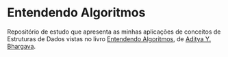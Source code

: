 # Entendendo Algoritmos

Repositório de estudo que apresenta as minhas aplicações de conceitos de Estruturas de Dados vistas no livro [Entendendo Algoritmos](https://www.amazon.com.br/Entendendo-Algoritmos-Ilustrado-Programadores-Curiosos/dp/8575225634), de [Aditya Y. Bhargava](https://github.com/egonSchiele?tab=overview&from=2023-12-01&to=2023-12-31).



